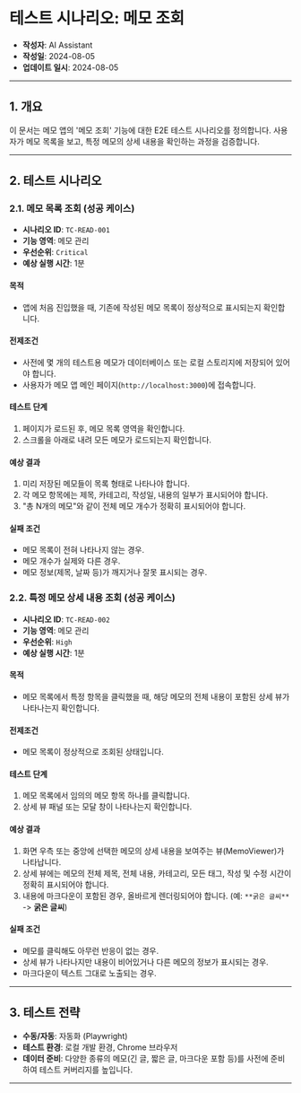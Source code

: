 
# 테스트 시나리오: 메모 조회

- **작성자**: AI Assistant
- **작성일**: 2024-08-05
- **업데이트 일시**: 2024-08-05

---

## 1. 개요

이 문서는 메모 앱의 '메모 조회' 기능에 대한 E2E 테스트 시나리오를 정의합니다. 사용자가 메모 목록을 보고, 특정 메모의 상세 내용을 확인하는 과정을 검증합니다.

---

## 2. 테스트 시나리오

### 2.1. 메모 목록 조회 (성공 케이스)

- **시나리오 ID**: `TC-READ-001`
- **기능 영역**: 메모 관리
- **우선순위**: `Critical`
- **예상 실행 시간**: 1분

#### 목적
- 앱에 처음 진입했을 때, 기존에 작성된 메모 목록이 정상적으로 표시되는지 확인합니다.

#### 전제조건
- 사전에 몇 개의 테스트용 메모가 데이터베이스 또는 로컬 스토리지에 저장되어 있어야 합니다.
- 사용자가 메모 앱 메인 페이지(`http://localhost:3000`)에 접속합니다.

#### 테스트 단계
1. 페이지가 로드된 후, 메모 목록 영역을 확인합니다.
2. 스크롤을 아래로 내려 모든 메모가 로드되는지 확인합니다.

#### 예상 결과
1. 미리 저장된 메모들이 목록 형태로 나타나야 합니다.
2. 각 메모 항목에는 제목, 카테고리, 작성일, 내용의 일부가 표시되어야 합니다.
3. "총 N개의 메모"와 같이 전체 메모 개수가 정확히 표시되어야 합니다.

#### 실패 조건
- 메모 목록이 전혀 나타나지 않는 경우.
- 메모 개수가 실제와 다른 경우.
- 메모 정보(제목, 날짜 등)가 깨지거나 잘못 표시되는 경우.

### 2.2. 특정 메모 상세 내용 조회 (성공 케이스)

- **시나리오 ID**: `TC-READ-002`
- **기능 영역**: 메모 관리
- **우선순위**: `High`
- **예상 실행 시간**: 1분

#### 목적
- 메모 목록에서 특정 항목을 클릭했을 때, 해당 메모의 전체 내용이 포함된 상세 뷰가 나타나는지 확인합니다.

#### 전제조건
- 메모 목록이 정상적으로 조회된 상태입니다.

#### 테스트 단계
1. 메모 목록에서 임의의 메모 항목 하나를 클릭합니다.
2. 상세 뷰 패널 또는 모달 창이 나타나는지 확인합니다.

#### 예상 결과
1. 화면 우측 또는 중앙에 선택한 메모의 상세 내용을 보여주는 뷰(MemoViewer)가 나타납니다.
2. 상세 뷰에는 메모의 전체 제목, 전체 내용, 카테고리, 모든 태그, 작성 및 수정 시간이 정확히 표시되어야 합니다.
3. 내용에 마크다운이 포함된 경우, 올바르게 렌더링되어야 합니다. (예: `**굵은 글씨**` -> **굵은 글씨**)

#### 실패 조건
- 메모를 클릭해도 아무런 반응이 없는 경우.
- 상세 뷰가 나타나지만 내용이 비어있거나 다른 메모의 정보가 표시되는 경우.
- 마크다운이 텍스트 그대로 노출되는 경우.

---

## 3. 테스트 전략

- **수동/자동**: 자동화 (Playwright)
- **테스트 환경**: 로컬 개발 환경, Chrome 브라우저
- **데이터 준비**: 다양한 종류의 메모(긴 글, 짧은 글, 마크다운 포함 등)를 사전에 준비하여 테스트 커버리지를 높입니다.

---
